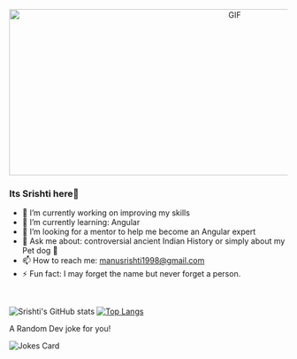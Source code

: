 <div align="center">
<img height="300" width="800" align="center" alt="GIF" align="center" src="https://media.giphy.com/media/cJSDRt8csBx0A7YFfh/giphy.gif">
</div>

###  Its Srishti here👋

- 🔭 I’m currently working on improving my skills
- 🌱 I’m currently learning: Angular
- 🔎 I’m looking for a mentor to help me become an Angular expert
- 💬 Ask me about: controversial ancient Indian History or simply about my Pet dog 🐶
- 📫 How to reach me: manusrishti1998@gmail.com
- ⚡ Fun fact: I may forget the name but never forget a person.
</br>

![Srishti's GitHub stats](https://github-readme-stats.vercel.app/api?username=Srishti&hide=contribs&show_icons=true&theme=tokyonight) [![Top Langs](https://github-readme-stats.vercel.app/api/top-langs/?username=SrishtiSk&layout=compact&theme=tokyonight)](https://github.com/SrishtiSk/github-readme-stats)

<!--<div align = "center">
  <img src = "https://github-readme-stats.vercel.app/api?username=SrishtiSk&hide=contribs&show_icons=true&theme=tokyonight&layout=default" width=400 height=300>
  <img src = "https://github-readme-stats.vercel.app/api/top-langs/?username=SrishtiSk&layout=compact&theme=tokyonight" width=400 height=300>
</div>-->

A Random Dev joke for you!

![Jokes Card](https://readme-jokes.vercel.app/api)
